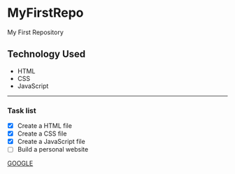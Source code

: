 # MyFirstRepo
My First Repository

## Technology Used
- HTML
- CSS
- JavaScript

----
### Task list

- [x] Create a HTML file
- [x] Create a CSS file 
- [x] Create a JavaScript file
- [ ] Build a personal website

[GOOGLE](https://www.google.com/)
